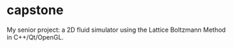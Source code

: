 # capstone

My senior project: a 2D fluid simulator using the Lattice Boltzmann Method in C++/Qt/OpenGL.
